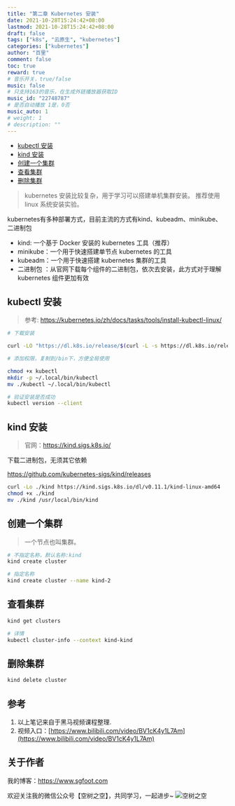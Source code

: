 ```yaml
---
title: "第二章 Kubernetes 安装"
date: 2021-10-28T15:24:42+08:00
lastmod: 2021-10-28T15:24:42+08:00
draft: false
tags: ["k8s", "云原生", "kubernetes"]
categories: ["kubernetes"]
author: "百里"
comment: false
toc: true
reward: true
# 音乐开关，true/false
music: false
# 只支持163的音乐，在生成外链播放器获取ID
music_id: "22748787"
# 是否自动播放 1是，0否
music_auto: 1
# weight: 1
# description: "" 
---
```


- [kubectl 安装](#kubectl-安装)
- [kind 安装](#kind-安装)
- [创建一个集群](#创建一个集群)
- [查看集群](#查看集群)
- [删除集群](#删除集群)

> kubernetes 安装比较复杂，用于学习可以搭建单机集群安装。
> 推荐使用 linux 系统安装实验。

kubernetes有多种部署方式，目前主流的方式有kind、kubeadm、minikube、二进制包

- kind: 一个基于 Docker 安装的 kubernetes 工具（推荐）
- minikube：一个用于快速搭建单节点 kubernetes 的工具
- kubeadm：一个用于快速搭建 kubernetes 集群的工具
- 二进制包 ：从官网下载每个组件的二进制包，依次去安装，此方式对于理解 kubernetes 组件更加有效


## kubectl 安装
> 参考: https://kubernetes.io/zh/docs/tasks/tools/install-kubectl-linux/

```sh
# 下载安装

curl -LO "https://dl.k8s.io/release/$(curl -L -s https://dl.k8s.io/release/stable.txt)/bin/linux/amd64/kubectl"

# 添加权限，复制到/bin下，方便全局使用

chmod +x kubectl
mkdir -p ~/.local/bin/kubectl
mv ./kubectl ~/.local/bin/kubectl

# 验证安装是否成功
kubectl version --client

```

## kind 安装
> 官网：https://kind.sigs.k8s.io/

下载二进制包，无须其它依赖 

https://github.com/kubernetes-sigs/kind/releases

```sh
curl -Lo ./kind https://kind.sigs.k8s.io/dl/v0.11.1/kind-linux-amd64
chmod +x ./kind
mv ./kind /usr/local/bin/kind
```



## 创建一个集群

> 一个节点也叫集群。

```sh
# 不指定名称，默认名称:kind 
kind create cluster

# 指定名称
kind create cluster --name kind-2
```



## 查看集群

```sh
kind get clusters

# 详情
kubectl cluster-info --context kind-kind
```



## 删除集群

```sh
kind delete cluster
```

## 参考

1. 以上笔记来自于黑马视频课程整理.
2. 视频入口：[https://www.bilibili.com/video/BV1cK4y1L7Am](https://www.bilibili.com/video/BV1cK4y1L7Am)


## 关于作者
我的博客：https://www.sgfoot.com

欢迎关注我的微信公众号【空树之空】，共同学习，一起进步~
![空树之空](https://img.sgfoot.com/b/20210122112114.png?imageslim)